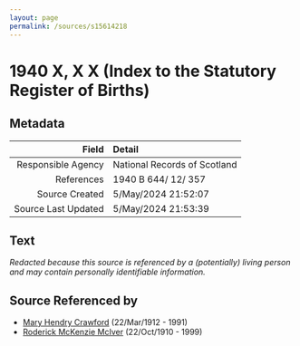 ```yaml
---
layout: page
permalink: /sources/s15614218
---
```


# 1940 X, X X (Index to the Statutory Register of Births)

## Metadata

Field | Detail
---:|:---
Responsible Agency | National Records of Scotland
References | 1940 B 644/ 12/ 357
Source Created | 5/May/2024 21:52:07
Source Last Updated | 5/May/2024 21:53:39

## Text

_Redacted because this source is referenced by a (potentially) living person and may contain personally identifiable information._

## Source Referenced by

* [Mary Hendry Crawford](../people/@465270@-mary-hendry-crawford-b1912-3-22-d1991.md) (22/Mar/1912 - 1991)
* [Roderick McKenzie McIver](../people/@90830540@-roderick-mckenzie-mciver-b1910-10-22-d1999.md) (22/Oct/1910 - 1999)

